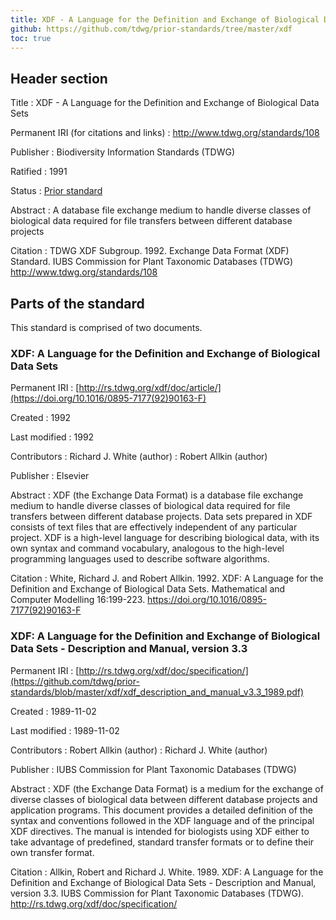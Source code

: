 ```yaml
---
title: XDF - A Language for the Definition and Exchange of Biological Data Sets
github: https://github.com/tdwg/prior-standards/tree/master/xdf
toc: true
---
```


## Header section

Title
: XDF - A Language for the Definition and Exchange of Biological Data Sets

Permanent IRI (for citations and links)
: <http://www.tdwg.org/standards/108>

Publisher
: Biodiversity Information Standards (TDWG)

Ratified
: 1991

Status
: [Prior standard](/standards/status-and-categories/#status)

Abstract
: A database file exchange medium to handle diverse classes of biological data required for file transfers between different database projects

Citation
: TDWG XDF Subgroup. 1992. Exchange Data Format (XDF) Standard. IUBS Commission for Plant Taxonomic Databases (TDWG) <http://www.tdwg.org/standards/108>

## Parts of the standard

This standard is comprised of two documents.

### XDF: A Language for the Definition and Exchange of Biological Data Sets

Permanent IRI
: [http://rs.tdwg.org/xdf/doc/article/](https://doi.org/10.1016/0895-7177(92)90163-F)

Created
: 1992

Last modified
: 1992

Contributors
: Richard J. White (author)
: Robert Allkin (author)

Publisher
: Elsevier

Abstract
: XDF (the Exchange Data Format) is a database file exchange medium to handle diverse classes of biological data required for file transfers between different database projects. Data sets prepared in XDF consists of text files that are effectively independent of any particular project. XDF is a high-level language for describing biological data, with its own syntax and command vocabulary, analogous to the high-level programming languages used to describe software algorithms.

Citation
: White, Richard J. and Robert Allkin. 1992. XDF: A Language for the Definition and Exchange of Biological Data Sets. Mathematical and Computer Modelling 16:199-223. <https://doi.org/10.1016/0895-7177(92)90163-F>

### XDF: A Language for the Definition and Exchange of Biological Data Sets - Description and Manual, version 3.3

Permanent IRI
: [http://rs.tdwg.org/xdf/doc/specification/](https://github.com/tdwg/prior-standards/blob/master/xdf/xdf_description_and_manual_v3.3_1989.pdf)

Created
: 1989-11-02

Last modified
: 1989-11-02

Contributors
: Robert Allkin (author)
: Richard J. White (author)

Publisher
: IUBS Commission for Plant Taxonomic Databases (TDWG)

Abstract
: XDF (the Exchange Data Format) is a medium for the exchange of diverse classes of biological data between different database projects and application programs. This document provides a detailed definition of the syntax and conventions followed in the XDF language and of the principal XDF directives. The manual is intended for biologists using XDF either to take advantage of predefined, standard transfer formats or to define their own transfer format.

Citation
: Allkin, Robert and Richard J. White. 1989. XDF: A Language for the Definition and Exchange of Biological Data Sets - Description and Manual, version 3.3. IUBS Commission for Plant Taxonomic Databases (TDWG). <http://rs.tdwg.org/xdf/doc/specification/>
